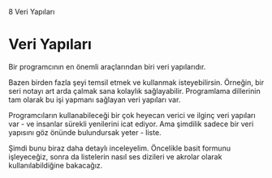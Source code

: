 8 Veri Yapıları

# Veri Yapıları

Bir programcının en önemli araçlarından biri veri yapılarıdır.

Bazen birden fazla şeyi temsil etmek ve kullanmak isteyebilirsin. 
Örneğin, bir seri notayı art arda çalmak sana kolaylık sağlayabilir.
Programlama dillerinin tam olarak bu işi yapmanı sağlayan veri
yapıları var.

Programcıların kullanabileceği bir çok heyecan verici ve ilginç veri 
yapıları var - ve insanlar sürekli yenilerini icat ediyor. Ama şimdilik 
sadece bir veri yapısını göz önünde bulundursak yeter - liste.

Şimdi bunu biraz daha detaylı inceleyelim. Öncelikle basit formunu 
işleyeceğiz, sonra da listelerin nasıl ses dizileri ve akrolar olarak 
kullanılabildiğine bakacağız.
